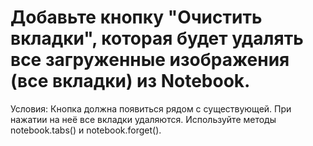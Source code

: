 # Добавьте кнопку "Очистить вкладки", которая будет удалять все загруженные изображения (все вкладки) из Notebook.

Условия:
Кнопка должна появиться рядом с существующей.
При нажатии на неё все вкладки удаляются.
Используйте методы notebook.tabs() и notebook.forget().
